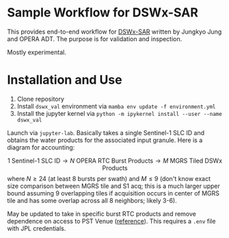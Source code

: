 # Sample Workflow for DSWx-SAR

This provides end-to-end workflow for [DSWx-SAR](https://github.com/opera-adt/DSWX-SAR/tree/main) written by Jungkyo Jung and OPERA ADT. The purpose is for validation and inspection.

Mostly experimental.

# Installation and Use

1. Clone repository
2. Install `dswx_val` environment via `mamba env update -f environment.yml`
3. Install the jupyter kernel via `python -m ipykernel install --user --name dswx_val`

Launch via `jupyter-lab`. Basically takes a single Sentinel-1 SLC ID and obtains the water products for the associated input granule. Here is a diagram for accounting:

$$
1 \textrm{ Sentinel-1 SLC ID} \longrightarrow N \textrm{ OPERA RTC Burst Products} \longrightarrow M \textrm{ MGRS Tiled DSWx Products}
$$
where $N\geq24$ (at least 8 bursts per swath) and $M \leq 9$ (don't know exact size comparison between MGRS tile and S1 acq; this is a much larger upper bound assuming 9 overlapping tiles if acquisition occurs in center of MGRS tile and has some overlap across all 8 neighbors; likely 3-6).

May be updated to take in specific burst RTC products and remove dependence on access to PST Venue ([reference](https://github.com/OPERA-Cal-Val/DSWx-Requirement-Verification#setup-for-validation-table-generation)). This requires a `.env` file with JPL credentials.
